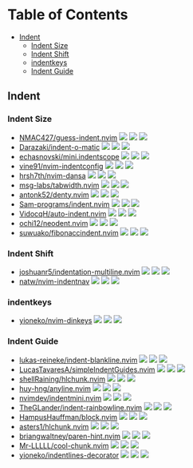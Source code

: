 # Table of Contents

<!-- toc -->

- [Indent](#indent)
  * [Indent Size](#indent-size)
  * [Indent Shift](#indent-shift)
  * [indentkeys](#indentkeys)
  * [Indent Guide](#indent-guide)

<!-- tocstop -->

## Indent

### Indent Size

- [NMAC427/guess-indent.nvim](https://github.com/NMAC427/guess-indent.nvim) ![](https://img.shields.io/github/stars/NMAC427/guess-indent.nvim) ![](https://img.shields.io/github/last-commit/NMAC427/guess-indent.nvim) ![](https://img.shields.io/github/commit-activity/y/NMAC427/guess-indent.nvim)
- [Darazaki/indent-o-matic](https://github.com/Darazaki/indent-o-matic) ![](https://img.shields.io/github/stars/Darazaki/indent-o-matic) ![](https://img.shields.io/github/last-commit/Darazaki/indent-o-matic) ![](https://img.shields.io/github/commit-activity/y/Darazaki/indent-o-matic)
- [echasnovski/mini.indentscope](https://github.com/echasnovski/mini.indentscope) ![](https://img.shields.io/github/stars/echasnovski/mini.indentscope) ![](https://img.shields.io/github/last-commit/echasnovski/mini.indentscope) ![](https://img.shields.io/github/commit-activity/y/echasnovski/mini.indentscope)
- [vine91/nvim-indentconfig](https://github.com/vine91/nvim-indentconfig) ![](https://img.shields.io/github/stars/vine91/nvim-indentconfig) ![](https://img.shields.io/github/last-commit/vine91/nvim-indentconfig) ![](https://img.shields.io/github/commit-activity/y/vine91/nvim-indentconfig)
- [hrsh7th/nvim-dansa](https://github.com/hrsh7th/nvim-dansa) ![](https://img.shields.io/github/stars/hrsh7th/nvim-dansa) ![](https://img.shields.io/github/last-commit/hrsh7th/nvim-dansa) ![](https://img.shields.io/github/commit-activity/y/hrsh7th/nvim-dansa)
- [msg-labs/tabwidth.nvim](https://github.com/msg-labs/tabwidth.nvim) ![](https://img.shields.io/github/stars/msg-labs/tabwidth.nvim) ![](https://img.shields.io/github/last-commit/msg-labs/tabwidth.nvim) ![](https://img.shields.io/github/commit-activity/y/msg-labs/tabwidth.nvim)
- [antonk52/denty.nvim](https://github.com/antonk52/denty.nvim) ![](https://img.shields.io/github/stars/antonk52/denty.nvim) ![](https://img.shields.io/github/last-commit/antonk52/denty.nvim) ![](https://img.shields.io/github/commit-activity/y/antonk52/denty.nvim)
- [Sam-programs/indent.nvim](https://github.com/Sam-programs/indent.nvim) ![](https://img.shields.io/github/stars/Sam-programs/indent.nvim) ![](https://img.shields.io/github/last-commit/Sam-programs/indent.nvim) ![](https://img.shields.io/github/commit-activity/y/Sam-programs/indent.nvim)
- [VidocqH/auto-indent.nvim](https://github.com/VidocqH/auto-indent.nvim) ![](https://img.shields.io/github/stars/VidocqH/auto-indent.nvim) ![](https://img.shields.io/github/last-commit/VidocqH/auto-indent.nvim) ![](https://img.shields.io/github/commit-activity/y/VidocqH/auto-indent.nvim)
- [ochi12/neodent.nvim](https://github.com/ochi12/neodent.nvim) ![](https://img.shields.io/github/stars/ochi12/neodent.nvim) ![](https://img.shields.io/github/last-commit/ochi12/neodent.nvim) ![](https://img.shields.io/github/commit-activity/y/ochi12/neodent.nvim)
- [suwuako/fibonaccindent.nvim](https://github.com/suwuako/fibonaccindent.nvim) ![](https://img.shields.io/github/stars/suwuako/fibonaccindent.nvim) ![](https://img.shields.io/github/last-commit/suwuako/fibonaccindent.nvim) ![](https://img.shields.io/github/commit-activity/y/suwuako/fibonaccindent.nvim)

### Indent Shift

- [joshuanr5/indentation-multiline.nvim](https://github.com/joshuanr5/indentation-multiline.nvim) ![](https://img.shields.io/github/stars/joshuanr5/indentation-multiline.nvim) ![](https://img.shields.io/github/last-commit/joshuanr5/indentation-multiline.nvim) ![](https://img.shields.io/github/commit-activity/y/joshuanr5/indentation-multiline.nvim)
- [natw/nvim-indentnav](https://github.com/natw/nvim-indentnav) ![](https://img.shields.io/github/stars/natw/nvim-indentnav) ![](https://img.shields.io/github/last-commit/natw/nvim-indentnav) ![](https://img.shields.io/github/commit-activity/y/natw/nvim-indentnav)

### indentkeys

- [yioneko/nvim-dinkeys](https://github.com/yioneko/nvim-dinkeys) ![](https://img.shields.io/github/stars/yioneko/nvim-dinkeys) ![](https://img.shields.io/github/last-commit/yioneko/nvim-dinkeys) ![](https://img.shields.io/github/commit-activity/y/yioneko/nvim-dinkeys)

### Indent Guide

- [lukas-reineke/indent-blankline.nvim](https://github.com/lukas-reineke/indent-blankline.nvim) ![](https://img.shields.io/github/stars/lukas-reineke/indent-blankline.nvim) ![](https://img.shields.io/github/last-commit/lukas-reineke/indent-blankline.nvim) ![](https://img.shields.io/github/commit-activity/y/lukas-reineke/indent-blankline.nvim)
- [LucasTavaresA/simpleIndentGuides.nvim](https://github.com/LucasTavaresA/simpleIndentGuides.nvim) ![](https://img.shields.io/github/stars/LucasTavaresA/simpleIndentGuides.nvim) ![](https://img.shields.io/github/last-commit/LucasTavaresA/simpleIndentGuides.nvim) ![](https://img.shields.io/github/commit-activity/y/LucasTavaresA/simpleIndentGuides.nvim)
- [shellRaining/hlchunk.nvim](https://github.com/shellRaining/hlchunk.nvim) ![](https://img.shields.io/github/stars/shellRaining/hlchunk.nvim) ![](https://img.shields.io/github/last-commit/shellRaining/hlchunk.nvim) ![](https://img.shields.io/github/commit-activity/y/shellRaining/hlchunk.nvim)
- [huy-hng/anyline.nvim](https://github.com/huy-hng/anyline.nvim) ![](https://img.shields.io/github/stars/huy-hng/anyline.nvim) ![](https://img.shields.io/github/last-commit/huy-hng/anyline.nvim) ![](https://img.shields.io/github/commit-activity/y/huy-hng/anyline.nvim)
- [nvimdev/indentmini.nvim](https://github.com/nvimdev/indentmini.nvim) ![](https://img.shields.io/github/stars/nvimdev/indentmini.nvim) ![](https://img.shields.io/github/last-commit/nvimdev/indentmini.nvim) ![](https://img.shields.io/github/commit-activity/y/nvimdev/indentmini.nvim)
- [TheGLander/indent-rainbowline.nvim](https://github.com/TheGLander/indent-rainbowline.nvim) ![](https://img.shields.io/github/stars/TheGLander/indent-rainbowline.nvim) ![](https://img.shields.io/github/last-commit/TheGLander/indent-rainbowline.nvim) ![](https://img.shields.io/github/commit-activity/y/TheGLander/indent-rainbowline.nvim)
- [HampusHauffman/block.nvim](https://github.com/HampusHauffman/block.nvim) ![](https://img.shields.io/github/stars/HampusHauffman/block.nvim) ![](https://img.shields.io/github/last-commit/HampusHauffman/block.nvim) ![](https://img.shields.io/github/commit-activity/y/HampusHauffman/block.nvim)
- [asters1/hlchunk.nvim](https://github.com/asters1/hlchunk.nvim) ![](https://img.shields.io/github/stars/asters1/hlchunk.nvim) ![](https://img.shields.io/github/last-commit/asters1/hlchunk.nvim) ![](https://img.shields.io/github/commit-activity/y/asters1/hlchunk.nvim)
- [briangwaltney/paren-hint.nvim](https://github.com/briangwaltney/paren-hint.nvim) ![](https://img.shields.io/github/stars/briangwaltney/paren-hint.nvim) ![](https://img.shields.io/github/last-commit/briangwaltney/paren-hint.nvim) ![](https://img.shields.io/github/commit-activity/y/briangwaltney/paren-hint.nvim)
- [Mr-LLLLL/cool-chunk.nvim](https://github.com/Mr-LLLLL/cool-chunk.nvim) ![](https://img.shields.io/github/stars/Mr-LLLLL/cool-chunk.nvim) ![](https://img.shields.io/github/last-commit/Mr-LLLLL/cool-chunk.nvim) ![](https://img.shields.io/github/commit-activity/y/Mr-LLLLL/cool-chunk.nvim)
- [yioneko/indentlines-decorator](https://github.com/yioneko/indentlines-decorator) ![](https://img.shields.io/github/stars/yioneko/indentlines-decorator) ![](https://img.shields.io/github/last-commit/yioneko/indentlines-decorator) ![](https://img.shields.io/github/commit-activity/y/yioneko/indentlines-decorator)
